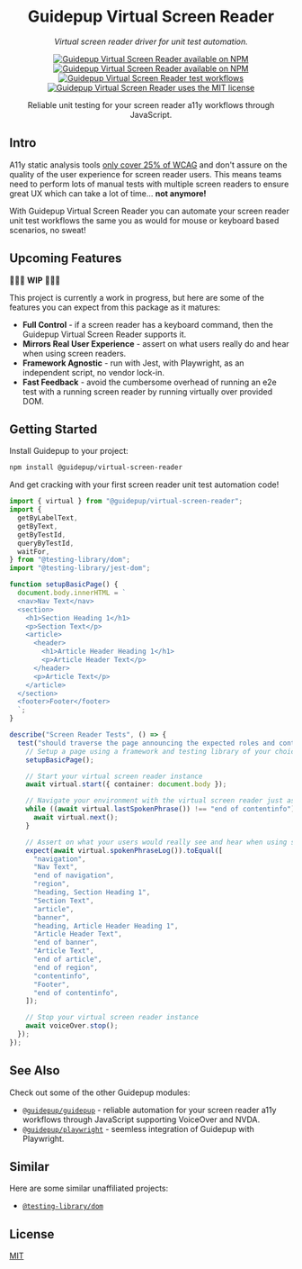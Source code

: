<h1 align="center">Guidepup Virtual Screen Reader</h1>
<p align="center">
  <i>Virtual screen reader driver for unit test automation.</i>
</p>
<p align="center">
  <a href="https://www.npmjs.com/package/@guidepup/virtual-screen-reader"><img alt="Guidepup Virtual Screen Reader available on NPM" src="https://img.shields.io/npm/v/@guidepup/virtual-screen-reader" /></a>
  <a href="https://www.npmjs.com/package/@guidepup/virtual-screen-reader"><img alt="Guidepup Virtual Screen Reader available on NPM" src="https://img.shields.io/npm/dt/@guidepup/virtual-screen-reader"></a>
  <a href="https://github.com/guidepup/virtual-screen-reader/actions/workflows/test.yml"><img alt="Guidepup Virtual Screen Reader test workflows" src="https://github.com/guidepup/virtual-screen-reader/workflows/Test/badge.svg" /></a>
  <a href="https://github.com/guidepup/virtual-screen-reader/blob/main/LICENSE"><img alt="Guidepup Virtual Screen Reader uses the MIT license" src="https://img.shields.io/github/license/guidepup/virtual-screen-reader" /></a>
</p>
<p align="center">
  Reliable unit testing for your screen reader a11y workflows through JavaScript.
</p>

## Intro

A11y static analysis tools [only cover 25% of WCAG](https://karlgroves.com/web-accessibility-testing-what-can-be-tested-and-how/) and don't assure on the quality of the user experience for screen reader users. This means teams need to perform lots of manual tests with multiple screen readers to ensure great UX which can take a lot of time... **not anymore!**

With Guidepup Virtual Screen Reader you can automate your screen reader unit test workflows the same you as would for mouse or keyboard based scenarios, no sweat!

## Upcoming Features

🚧🚧🚧 **WIP** 🚧🚧🚧

This project is currently a work in progress, but here are some of the features you can expect from this package as it matures:

- **Full Control** - if a screen reader has a keyboard command, then the Guidepup Virtual Screen Reader supports it.
- **Mirrors Real User Experience** - assert on what users really do and hear when using screen readers.
- **Framework Agnostic** - run with Jest, with Playwright, as an independent script, no vendor lock-in.
- **Fast Feedback** - avoid the cumbersome overhead of running an e2e test with a running screen reader by running virtually over provided DOM.

## Getting Started

Install Guidepup to your project:

```bash
npm install @guidepup/virtual-screen-reader
```

And get cracking with your first screen reader unit test automation code!

```ts
import { virtual } from "@guidepup/virtual-screen-reader";
import {
  getByLabelText,
  getByText,
  getByTestId,
  queryByTestId,
  waitFor,
} from "@testing-library/dom";
import "@testing-library/jest-dom";

function setupBasicPage() {
  document.body.innerHTML = `
  <nav>Nav Text</nav>
  <section>
    <h1>Section Heading 1</h1>
    <p>Section Text</p>
    <article>
      <header>
        <h1>Article Header Heading 1</h1>
        <p>Article Header Text</p>
      </header>
      <p>Article Text</p>
    </article> 
  </section>
  <footer>Footer</footer>
  `;
}

describe("Screen Reader Tests", () => {
  test("should traverse the page announcing the expected roles and content", () => {
    // Setup a page using a framework and testing library of your choice
    setupBasicPage();

    // Start your virtual screen reader instance
    await virtual.start({ container: document.body });

    // Navigate your environment with the virtual screen reader just as your users would
    while ((await virtual.lastSpokenPhrase()) !== "end of contentinfo") {
      await virtual.next();
    }

    // Assert on what your users would really see and hear when using screen readers
    expect(await virtual.spokenPhraseLog()).toEqual([
      "navigation",
      "Nav Text",
      "end of navigation",
      "region",
      "heading, Section Heading 1",
      "Section Text",
      "article",
      "banner",
      "heading, Article Header Heading 1",
      "Article Header Text",
      "end of banner",
      "Article Text",
      "end of article",
      "end of region",
      "contentinfo",
      "Footer",
      "end of contentinfo",
    ]);

    // Stop your virtual screen reader instance
    await voiceOver.stop();
  });
});
```

## See Also

Check out some of the other Guidepup modules:

- [`@guidepup/guidepup`](https://github.com/guidepup/guidepup/) - reliable automation for your screen reader a11y workflows through JavaScript supporting VoiceOver and NVDA.
- [`@guidepup/playwright`](https://github.com/guidepup/guidepup-playwright/) - seemless integration of Guidepup with Playwright.

## Similar

Here are some similar unaffiliated projects:

- [`@testing-library/dom`](https://testing-library.com/docs/dom-testing-library/intro)

## License

[MIT](https://github.com/guidepup/guidepup/blob/main/LICENSE)
